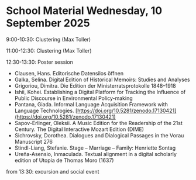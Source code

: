 # School Material Wednesday, 10 September 2025

9:00-10:30: Clustering (Max Toller)

11:00-12:30: Clustering (Max Toller)

12:30-13:30: Poster session

- Clausen, Hans. Editorische Datensilos öffnen
- Galka, Selina. Digital Edition of Historical Memoirs: Studies and Analyses
- Grigoriou, Dimitra. Die Edition der Ministerratsprotokolle 1848–1918
- Ishii, Kohei. Establishing a Digital Platform for Tracking the Influence of Public Discourse in Environmental Policy-making 
- Pantana, Giada. Informal Language Acquisition Framework with Language Technologies. [https://doi.org/10.5281/zenodo.17130421](https://doi.org/10.5281/zenodo.17130421)
- Sapov-Erlinger, Oleksii. A Music Edition for the Readership of the 21st Century. The Digital Interactive Mozart Edition (DIME)
- Sichrovsky, Dorothea. Dialogues and Dialogical Passages in the Vorau Manuscript 276
- Stindl-Liang, Stefanie. Stage – Marriage – Family: Henriette Sontag
- Ureña-Asensio, Inmaculada. Textual alignment in a digital scholarly edition of Utopia de Thomas Moro (1637)

from 13:30: excursion and social event

